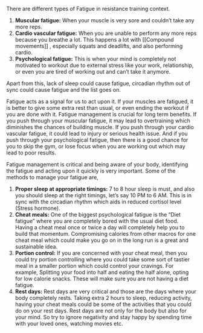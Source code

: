 There are different types of Fatigue in resistance training context.

1. **Muscular fatigue:** When your muscle is very sore and couldn’t take any more reps.
2. **Cardio vascular fatigue:** When you are unable to perform any more reps because you breathe a lot. This happens a lot with [[Compound movements]] , especially squats and deadlifts, and also performing cardio.
4. **Psychological fatigue:** This is when your mind is completely not motivated to workout due to external stress like your work, relationship, or even you are tired of working out and can’t take it anymore.

Apart from this, lack of sleep could cause fatigue, circadian rhythm out of sync could cause fatigue and the list goes on.

Fatigue acts as a signal for us to act upon it. If your muscles are fatigued, it is better to give some extra rest than usual, or even ending the workout if you are done with it. Fatigue management is crucial for long term benefits. If you push through your muscular fatigue, it may lead to overtraining which diminishes the chances of building muscle. If you push through your cardio vascular fatigue, it could lead to injury or serious health issue. And if you push through your psychological fatigue, then there is a good chance for you to skip the gym, or lose focus when you are working out which may lead to poor results.

Fatigue management is critical and being aware of your body, identifying the fatigue and acting upon it quickly is very important. Some of the methods to manage your fatigue are,

1. **Proper sleep at appropriate timings:** 7 to 8 hour sleep is must, and also you should sleep at the right timings, let’s say 10 PM to 6 AM. This is in sync with the circadian rhythm which aids in reduced cortisol level (Stress hormone).
2. **Cheat meals:** One of the biggest psychological fatigue is the “Diet fatigue” where you are completely bored with the usual diet food. Having a cheat meal once or twice a day will completely help you to build that momentum. Compromising calories from other macros for one cheat meal which could make you go on in the long run is a great and sustainable idea.
3. **Portion control:** If you are concerned with your cheat meal, then you could try portion controlling where you could take some sort of tastier meal in a smaller portion which could control your cravings. For example, Splitting your food into half and eating the half alone, opting for low calorie snacks. These will make sure you are not having a diet fatigue.
4. **Rest days:** Rest days are very critical and those are the days where your body completely rests. Taking extra 2 hours to sleep, reducing activity, having your cheat meals could be some of the activities that you could do on your rest days. Rest days are not only for the body but also for your mind. So try to ignore negativity and stay happy by spending time with your loved ones, watching movies etc.
